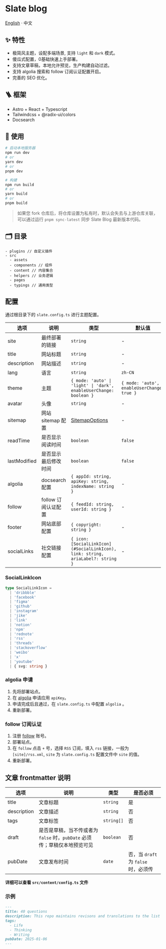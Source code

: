 # Slate blog

[English](./README.md) · 中文

## ✨ 特性

- 极简风主题，设配多端场景, 支持 `light` 和 `dark` 模式。
- 傻瓜式配置，0基础快速上手部署。
- 支持文章草稿，本地允许预览，生产构建自动过滤。
- 支持 algolia 搜索和 follow 订阅认证配置开启。
- 完善的 SEO 优化。

## 🪜 框架

- Astro + React + Typescript
- Tailwindcss + @radix-ui/colors
- Docsearch

## 🔨 使用

```bash
# 启动本地服务器
npm run dev
# or
yarn dev
# or
pnpm dev

# 构建
npm run build
# or
yarn build
# or
pnpm build
```

> 如果您 fork 仓库后，将仓库设置为私有时，默认会失去与上游仓库关联，可以通过运行 `pnpm sync-latest` 同步 Slate Blog 最新版本代码。

## 🗂 目录

```
- plugins // 自定义插件
- src
  - assets
  - components // 组件
  - content // 内容集合
  - helpers // 业务逻辑
  - pages
  - typings // 通用类型
```

## 配置

通过根目录下的 `slate.config.ts` 进行主题配置。

| 选项 | 说明 | 类型 | 默认值 |
| --- | --- | --- | --- |
| site | 最终部署的链接 | `string` | - |
| title | 网站标题 | `string` | - |
| description | 网站描述 | `string` | - |
| lang | 语言 | `string` | `zh-CN` |
| theme | 主题 | `{ mode: 'auto' \| 'light' \| 'dark', enableUserChange: boolean }` | `{ mode: 'auto', enableUserChange: true }` |
| avatar | 头像 | `string` | - |
| sitemap | 网站 sitemap 配置 | [SitemapOptions](https://docs.astro.build/zh-cn/guides/integrations-guide/sitemap/) | - |
| readTime | 是否显示阅读时间 | `boolean` | `false` |
| lastModified | 是否显示最后修改时间 | `boolean` | `false` |
| algolia | docsearch 配置 | `{ appId: string, apiKey: string, indexName: string }` | - |
| follow | follow 订阅认证配置 | `{ feedId: string, userId: string }` | - |
| footer | 网站底部配置 | `{ copyright: string }` | - |
| socialLinks | 社交链接配置 | `{ icon: [SocialLinkIcon](#SocialLinkIcon), link: string, ariaLabel?: string }` | - |

### SocialLinkIcon

```ts
type SocialLinkIcon =
  | 'dribbble'
  | 'facebook'
  | 'figma'
  | 'github'
  | 'instagram'
  | 'jike'
  | 'link'
  | 'notion'
  | 'npm'
  | 'rednote'
  | 'rss'
  | 'threads'
  | 'stackoverflow'
  | 'weibo'
  | 'x'
  | 'youtube'
  | { svg: string }
```

### algolia 申请

1. 先将部署站点。
2. 在 [algolia](https://docsearch.algolia.com/apply/) 申请应用 `apiKey`。
3. 申请完成后且通过，在 `slate.config.ts` 中配置 `algolia` 。
4. 重新部署。

### follow 订阅认证

1. 注册 [follow](https://follow.is/) 账号。
2. 部署站点。
3. 在 `follow` 点击 `+` 号，选择 `RSS` 订阅，填入 `rss` 链接，一般为 `[site]/rss.xml`, `site` 为 `slate.config.ts` 配置文件中 `site` 的值。
4. 重新部署。


## 文章 frontmatter 说明

| 选项 | 说明 | 类型 | 是否必须 |
| --- | --- | --- | --- |
| title | 文章标题 | `string` | 是 |
| description | 文章描述 | `string` | 否 |
| tags | 文章标签 | `string[]` | 否 |
| draft | 是否是草稿，当不传或者为 `false` 时，`pubDate` 必须传；草稿仅本地预览可见 | `boolean` | 否 |
| pubDate | 文章发布时间 | `date` | 否，当 `draft` 为 `false` 时，必须传 |

**详细可以查看 `src/content/config.ts` 文件**

### 示例

```md
---
title: 40 questions
description: This repo maintains revisons and translations to the list of 40 questions I ask myself each year and each decade.
tags:
  - Life
  - Thinking
  - Writing
pubDate: 2025-01-06
---
```
